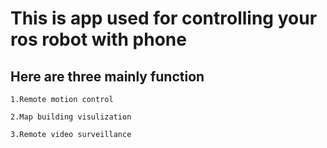 # This is app used for controlling your ros robot with phone

## Here are three mainly function
	
	1.Remote motion control
  
	2.Map building visulization

	3.Remote video surveillance


